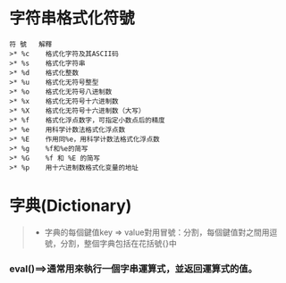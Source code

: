 # 字符串格式化符號
```
符 號   解釋
>* %c	 格式化字符及其ASCII码
>* %s	 格式化字符串
>* %d	 格式化整数
>* %u	 格式化无符号整型
>* %o	 格式化无符号八进制数
>* %x	 格式化无符号十六进制数
>* %X	 格式化无符号十六进制数（大写）
>* %f	 格式化浮点数字，可指定小数点后的精度
>* %e	 用科学计数法格式化浮点数
>* %E	 作用同%e，用科学计数法格式化浮点数
>* %g	 %f和%e的简写
>* %G	 %f 和 %E 的简写
>* %p	 用十六进制数格式化变量的地址
```
# 字典(Dictionary)
>* 字典的每個鍵值key => value對用冒號：分割，每個鍵值對之間用逗號，分割，整個字典包括在花括號{}中
### eval()==>通常用來執行一個字串運算式，並返回運算式的值。
